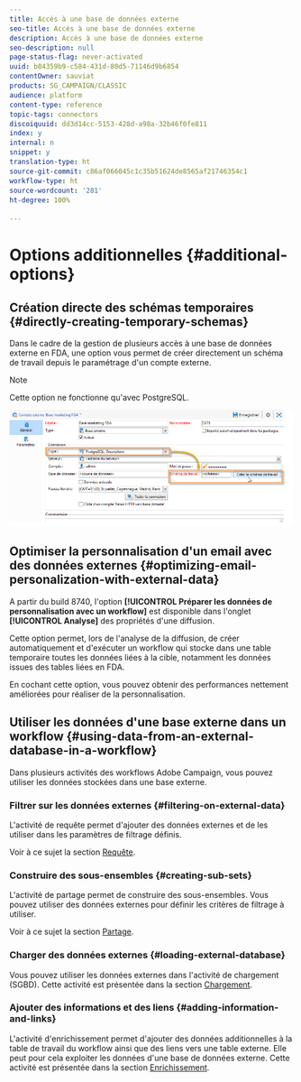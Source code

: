 ```yaml
---
title: Accès à une base de données externe
seo-title: Accès à une base de données externe
description: Accès à une base de données externe
seo-description: null
page-status-flag: never-activated
uuid: b84359b9-c584-431d-80d5-71146d9b6854
contentOwner: sauviat
products: SG_CAMPAIGN/CLASSIC
audience: platform
content-type: reference
topic-tags: connectors
discoiquuid: dd3d14cc-5153-428d-a98a-32b46f0fe811
index: y
internal: n
snippet: y
translation-type: ht
source-git-commit: c86af066045c1c35b51624de8565af21746354c1
workflow-type: ht
source-wordcount: '281'
ht-degree: 100%

---
```



# Options additionnelles {#additional-options}

<!--

## HTTP relay to a remote instance {#http-relay-to-a-remote-instance}

You can access external databases configured in remote instances using the HTTP protocol.

>[!NOTE]
>
>Not all SQL data types are supported by this feature. Blob data types are not supported at all. It is possible that other data types may not work depending on the targeted database (Timestamp on Microsoft SQL Server, for example). Please contact Adobe support for more information.

This simplifies transferring and synchronizing data between two instances. It also enables you to sidestep any tunneling between an instance and a remote database as well as the installation of the client layers to access this database. The destination instance can be a hosted instance.

>[!CAUTION]
>
>This option is only for facilitating data replication flows (ETL).   
>
>For example, it allows a cloud-hosted instance to have direct access to the data in an "on-premise" hosted database. However, it is not intended to allow targeting to be carried on an "on-premise" hosted database directly from the cloud.

To do this, you must configure the external accounts of the two instances so that the local instance can communicate with the remote instance using the HTTP protocol:

* Local instance: select the new **[!UICONTROL HTTP relay to a remote database]** connection type.

  In case of bulk load data transfer, also specify the buffer size. Select the compression option if you want to reduce the size of the transferred data.

  The **[!UICONTROL Data source]** must be defined with the following syntax: "nms:extAccount : `<internal_name_of_the_external_account>`"

  ![](assets/fda_over_http_1.png)

  >[!NOTE]
  >
  >We recommend that you use an HTTPS connection.

* Remote instance: in the FDA external account of the database accessed via the HTTP relay, check the Target of an **[!UICONTROL 'HTTP relay to a remote database' account option]**.

  ![](assets/fda_over_http_2.png)

The following example shows the new possible operating mode:

![](assets/schema_fda_over_http_2.png)

>[!CAUTION]
>
>The default database of the remote instance must be accessed via an external account as well.

This operating method avoids that the cleanup workflow of each instance deletes the work tables of the databases that use the instance as relay.

Thus, in the previous example, the cleanup workflow of the remote instance will not perform any action on the red FDA database as it is used by the local instance.

-->

## Création directe des schémas temporaires {#directly-creating-temporary-schemas}

Dans le cadre de la gestion de plusieurs accès à une base de données externe en FDA, une option vous permet de créer directement un schéma de travail depuis le paramétrage d&#39;un compte externe.

>[!NOTE]
>
>Cette option ne fonctionne qu&#39;avec PostgreSQL.

![](assets/fda_work_table.png)

## Optimiser la personnalisation d&#39;un email avec des données externes {#optimizing-email-personalization-with-external-data}

A partir du build 8740, l&#39;option **[!UICONTROL Préparer les données de personnalisation avec un workflow]** est disponible dans l&#39;onglet **[!UICONTROL Analyse]** des propriétés d&#39;une diffusion.

Cette option permet, lors de l&#39;analyse de la diffusion, de créer automatiquement et d&#39;exécuter un workflow qui stocke dans une table temporaire toutes les données liées à la cible, notamment les données issues des tables liées en FDA.

En cochant cette option, vous pouvez obtenir des performances nettement améliorées pour réaliser de la personnalisation.

## Utiliser les données d&#39;une base externe dans un workflow {#using-data-from-an-external-database-in-a-workflow}

Dans plusieurs activités des workflows Adobe Campaign, vous pouvez utiliser les données stockées dans une base externe.

### Filtrer sur les données externes {#filtering-on-external-data}

L&#39;activité de requête permet d&#39;ajouter des données externes et de les utiliser dans les paramètres de filtrage définis.

Voir à ce sujet la section [Requête](../../workflow/using/targeting-data.md#selecting-data).

### Construire des sous-ensembles {#creating-sub-sets}

L&#39;activité de partage permet de construire des sous-ensembles. Vous pouvez utiliser des données externes pour définir les critères de filtrage à utiliser.

Voir à ce sujet la section [Partage](../../workflow/using/split.md).

### Charger des données externes {#loading-external-database}

Vous pouvez utiliser les données externes dans l&#39;activité de chargement (SGBD). Cette activité est présentée dans la section [Chargement](../../workflow/using/data-loading--rdbms-.md).

### Ajouter des informations et des liens {#adding-information-and-links}

L&#39;activité d&#39;enrichissement permet d&#39;ajouter des données additionnelles à la table de travail du workflow ainsi que des liens vers une table externe. Elle peut pour cela exploiter les données d&#39;une base de données externe. Cette activité est présentée dans la section [Enrichissement](../../workflow/using/enrichment.md).
<!--

## Cloud Messaging - FDA synchronization {#cloud-messaging---fda-synchronization}

When the Cloud Messaging server and the Marketing server have not been synchronized for a long period, the volume of missing broadlogs on the Marketing server can be significant. To optimize broadlog synchronization via the FDA, the **NmsMidSourcing_LogsPeriodHour** option has been added. This allows a maximum period (expressed in hours) to be specified as to limit the number of broadlogs recovered every time the synchronization workflow is executed.

The option is to be added in the console, in the **[!UICONTROL Administration > Options]** node.

>[!CAUTION]
>
>This option must **only** be used for synchronizing a significant volume of broadlogs via the FDA.

>[!NOTE]
>
>The option is only taken into account if a last recovery date exists (**NmsMidSourcing_LastBroadLog_&#42;** option).

## Message Center - Read access on the XtkFolder table {#message-center---read-access-on-the-xtkfolder-table}

From build 8141 and above, manual action is necessary if Message Center uses the FDA as an archiving mode.

You need to grant read access on the XtKFolder table to the user linked with the external FDA account.

For a PostgreSQL database for example, the command is as follows:

```
GRANT SELECT ON XtkFolder TO DBUSER;
```

This user must have read access to the following tables:

* NmsBroadLogRtEvent
* NmsBroadLogBatchEvent
* NmsTrackingLogRtEvent
* NmsTrackingLogBatchEvent
* NmsRtEvent
* NmsBatchEvent
* NmsBroadLogMsg
* NmsTrackingUrl
* NmsDelivery
* NmsWebTrackingLog

>[!NOTE]
>
>This modification deletes the "Permission denied for relation xtkfolder" error message.

If the working schema selected in the external FDA account is not the out-of-the-box Neolane account, then this modification to the access rights is not necessary.

-->

